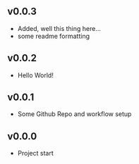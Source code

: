 ## v0.0.3
- Added, well this thing here...
- some readme formatting

## v0.0.2
- Hello World!

## v0.0.1
- Some Github Repo and workflow setup

## v0.0.0
- Project start